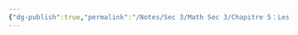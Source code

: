 ```yaml
---
{"dg-publish":true,"permalink":"/Notes/Sec 3/Math Sec 3/Chapitre 5：Les Fonctions/Section 5.1： La relation linéaire entre deux variables/B) Sens des relations/"}
---
```


